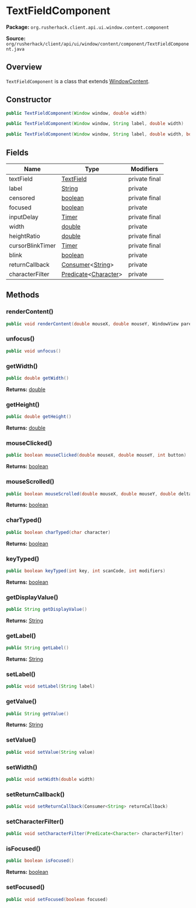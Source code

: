# TextFieldComponent

**Package:** `org.rusherhack.client.api.ui.window.content.component`

**Source:** `org/rusherhack/client/api/ui/window/content/component/TextFieldComponent.java`

## Overview

`TextFieldComponent` is a class that extends [WindowContent](/client/api/ui/window/content/WindowContent.md).

## Constructor

```java
public TextFieldComponent(Window window, double width)
```

```java
public TextFieldComponent(Window window, String label, double width)
```

```java
public TextFieldComponent(Window window, String label, double width, boolean censored)
```

## Fields

| Name | Type | Modifiers |
|------|------|----------|
| textField | [TextField](/client/api/utils/objects/TextField.md) | private final |
| label | [String](https://docs.oracle.com/en/java/javase/21/docs/api/java.base/java/lang/String.html) | private |
| censored | [boolean](https://docs.oracle.com/en/java/javase/21/docs/api/java.base/java/lang/Boolean.html) | private final |
| focused | [boolean](https://docs.oracle.com/en/java/javase/21/docs/api/java.base/java/lang/Boolean.html) | private |
| inputDelay | [Timer](/core/utils/Timer.md) | private final |
| width | [double](https://docs.oracle.com/en/java/javase/21/docs/api/java.base/java/lang/Double.html) | private |
| heightRatio | [double](https://docs.oracle.com/en/java/javase/21/docs/api/java.base/java/lang/Double.html) | private final |
| cursorBlinkTimer | [Timer](/core/utils/Timer.md) | private final |
| blink | [boolean](https://docs.oracle.com/en/java/javase/21/docs/api/java.base/java/lang/Boolean.html) | private |
| returnCallback | [Consumer](https://docs.oracle.com/en/java/javase/21/docs/api/java.base/java/util/function/Consumer.html)<[String](https://docs.oracle.com/en/java/javase/21/docs/api/java.base/java/lang/String.html)> | private |
| characterFilter | [Predicate](https://docs.oracle.com/en/java/javase/21/docs/api/java.base/java/util/function/Predicate.html)<[Character](https://docs.oracle.com/en/java/javase/21/docs/api/java.base/java/lang/Character.html)> | private |


## Methods

### renderContent()

```java
public void renderContent(double mouseX, double mouseY, WindowView parent)
```

### unfocus()

```java
public void unfocus()
```

### getWidth()

```java
public double getWidth()
```

**Returns:** [double](https://docs.oracle.com/en/java/javase/21/docs/api/java.base/java/lang/Double.html)

### getHeight()

```java
public double getHeight()
```

**Returns:** [double](https://docs.oracle.com/en/java/javase/21/docs/api/java.base/java/lang/Double.html)

### mouseClicked()

```java
public boolean mouseClicked(double mouseX, double mouseY, int button)
```

**Returns:** [boolean](https://docs.oracle.com/en/java/javase/21/docs/api/java.base/java/lang/Boolean.html)

### mouseScrolled()

```java
public boolean mouseScrolled(double mouseX, double mouseY, double delta)
```

**Returns:** [boolean](https://docs.oracle.com/en/java/javase/21/docs/api/java.base/java/lang/Boolean.html)

### charTyped()

```java
public boolean charTyped(char character)
```

**Returns:** [boolean](https://docs.oracle.com/en/java/javase/21/docs/api/java.base/java/lang/Boolean.html)

### keyTyped()

```java
public boolean keyTyped(int key, int scanCode, int modifiers)
```

**Returns:** [boolean](https://docs.oracle.com/en/java/javase/21/docs/api/java.base/java/lang/Boolean.html)

### getDisplayValue()

```java
public String getDisplayValue()
```

**Returns:** [String](https://docs.oracle.com/en/java/javase/21/docs/api/java.base/java/lang/String.html)

### getLabel()

```java
public String getLabel()
```

**Returns:** [String](https://docs.oracle.com/en/java/javase/21/docs/api/java.base/java/lang/String.html)

### setLabel()

```java
public void setLabel(String label)
```

### getValue()

```java
public String getValue()
```

**Returns:** [String](https://docs.oracle.com/en/java/javase/21/docs/api/java.base/java/lang/String.html)

### setValue()

```java
public void setValue(String value)
```

### setWidth()

```java
public void setWidth(double width)
```

### setReturnCallback()

```java
public void setReturnCallback(Consumer<String> returnCallback)
```

### setCharacterFilter()

```java
public void setCharacterFilter(Predicate<Character> characterFilter)
```

### isFocused()

```java
public boolean isFocused()
```

**Returns:** [boolean](https://docs.oracle.com/en/java/javase/21/docs/api/java.base/java/lang/Boolean.html)

### setFocused()

```java
public void setFocused(boolean focused)
```

